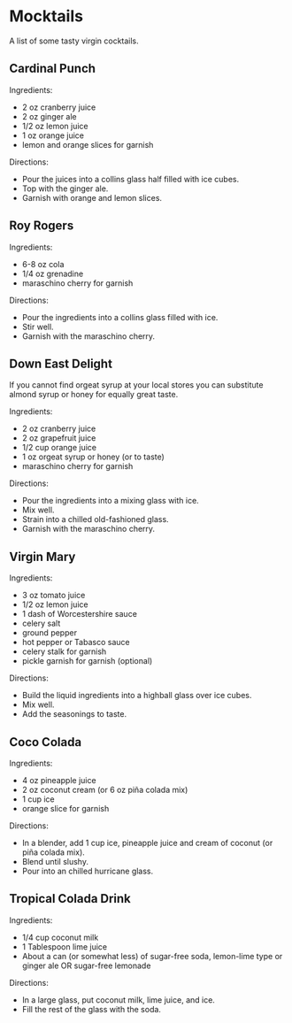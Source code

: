 # Mocktails

A list of some tasty virgin cocktails.


## Cardinal Punch

Ingredients:

- 2 oz cranberry juice
- 2 oz ginger ale
- 1/2 oz lemon juice
- 1 oz orange juice
- lemon and orange slices for garnish

Directions:

- Pour the juices into a collins glass half filled with ice cubes.
- Top with the ginger ale.
- Garnish with orange and lemon slices.


## Roy Rogers

Ingredients:

- 6-8 oz cola
- 1/4 oz grenadine
- maraschino cherry for garnish

Directions:

- Pour the ingredients into a collins glass filled with ice.
- Stir well.
- Garnish with the maraschino cherry.


## Down East Delight

If you cannot find orgeat syrup at your local stores you can substitute almond syrup or honey for equally great taste.

Ingredients:

- 2 oz cranberry juice
- 2 oz grapefruit juice
- 1/2 cup orange juice
- 1 oz orgeat syrup or honey (or to taste)
- maraschino cherry for garnish

Directions:

- Pour the ingredients into a mixing glass with ice.
- Mix well.
- Strain into a chilled old-fashioned glass.
- Garnish with the maraschino cherry.


##  Virgin Mary

Ingredients:

- 3 oz tomato juice
- 1/2 oz lemon juice
- 1 dash of Worcestershire sauce
- celery salt
- ground pepper
- hot pepper or Tabasco sauce
- celery stalk for garnish
- pickle garnish for garnish (optional)

Directions:

- Build the liquid ingredients into a highball glass over ice cubes.
- Mix well.
- Add the seasonings to taste.


## Coco Colada

Ingredients:

- 4 oz pineapple juice
- 2 oz coconut cream (or 6 oz piña colada mix)
- 1 cup ice
- orange slice for garnish

Directions:

- In a blender, add 1 cup ice, pineapple juice and cream of coconut (or piña colada mix).
- Blend until slushy.
- Pour into an chilled hurricane glass.


## Tropical Colada Drink

Ingredients:

- 1/4 cup coconut milk
- 1 Tablespoon lime juice
- About a can (or somewhat less) of sugar-free soda, lemon-lime type or ginger ale OR sugar-free lemonade

Directions:

- In a large glass, put coconut milk, lime juice, and ice. 
- Fill the rest of the glass with the soda.


